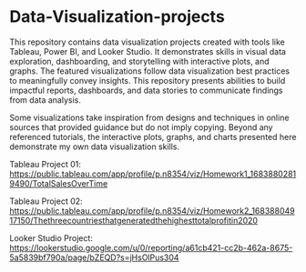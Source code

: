 # Data-Visualization-projects

This repository contains data visualization projects created with tools like Tableau, Power BI, and Looker Studio. It demonstrates skills in visual data exploration, dashboarding, and storytelling with interactive plots, and graphs. The featured visualizations follow data visualization best practices to meaningfully convey insights. This repository presents abilities to build impactful reports, dashboards, and data stories to communicate findings from data analysis.

Some visualizations take inspiration from designs and techniques in online sources that provided guidance but do not imply copying. Beyond any referenced tutorials, the interactive plots, graphs, and charts presented here demonstrate my own data visualization skills.

Tableau Project 01: https://public.tableau.com/app/profile/p.n8354/viz/Homework1_16838802819490/TotalSalesOverTime

Tableau Project 02: https://public.tableau.com/app/profile/p.n8354/viz/Homework2_16838804917150/Thethreecountriesthatgeneratedthehighesttotalprofitin2020

Looker Studio Project: https://lookerstudio.google.com/u/0/reporting/a61cb421-cc2b-462a-8675-5a5839bf790a/page/bZEQD?s=jHsOlPus304

